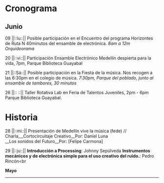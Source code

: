 # Cronograma


## Junio
09 ||::lu::|| Posible participación en el Encuentro del programa Horizontes de Ruta N 40minutos del ensamble de electrónica.
*8am a 12m Orquideorama*

20 ||::vi::|| Participaciön Ensamble Electrónico Medellín despierta para la vida, 7pm, Parque Biblioteca Guayabal

21 ||::Sá::|| Posible participación en la Fiesta de la música. Nos recogen a las 6:30pm en el colegio de música.
*7:30pm, Parque del poblado, junto al ensamble de tambores, 30 minutos*

26 ||:: ::|| Taller Rotativa Lab en Feria de Talentos Juveniles, 2pm - 6pm Parque Biblioteca Guayabal.



# Historia
28 ||::mi::|| Presentación de Medellín vive la música (fede) // Charla,__Cortocircuitaje Creativo__Por: Daniel Luna<br>__Los sonidos del Futuro__Por: [Felipe Carmona]

29 ||::ju::|| __Introducción a Processing__: Johnny Sepúlveda __Instrumentos mecánicos y de electrónica simple para el uso creativo del ruido.__: Pedro Rincón<br

__Mayo__



----




